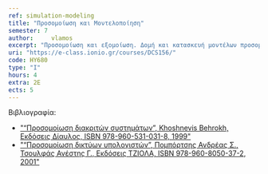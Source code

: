 ```yaml
---
ref: simulation-modeling
title: "Προσομοίωση και Μοντελοποίηση"
semester: 7
author: 	vlamos
excerpt: "Προσομοίωση και εξομοίωση. Δομή και κατασκευή μοντέλων προσομοίωσης. Παραγωγή τυχαίων αριθμών και τυχαίων μεταβλητών. Μηχανισμοί ροής χρόνου. Στοχαστικά μοντέλα αλληλεπιδραστικής προσομοίωσης. Προσομοίωση γεγονότων, προσομοίωση δραστηριοτήτων. Γλώσσες προσομοίωσης. Ανάπτυξη προγραμμάτων προσομοίωσης, εξειδικευμένες γλώσσες προσομοίωσης. Ανάλυση αποτελεσμάτων, επικύρωση και επαλήθευση των αποτελεσμάτων. Τεχνικές προσδιορισμού μαθηματικών μοντέλων από δεδομένα-μετρήσεις κρίσιμων μεγεθών του συστήματος/διαδικασίας. Μοντέλα δυναμικών συστημάτων, μοντελοποίηση ως μαύρο κουτί, αναδρομικοί αλγόριθμοι προσδιορισμού παραμέτρων του μοντέλου, αξιολόγηση μοντέλου, προεπεξεργασία δεδομένων, πρακτικά θέματα αναγνώρισης συστημάτων."
uri: "https://e-class.ionio.gr/courses/DCS156/"
code: ΗΥ680
type: "I"
hours: 4
extra: 2Ε
ects: 5
--- 
```



Βιβλιογραφία: 
  - ["“Προσομοίωση διακριτών συστημάτων”, Khoshnevis Behrokh, Εκδόσεις Δίαυλος, ISBN 978-960-531-031-8, 1999"](https://service.eudoxus.gr/search/#a/id:12203/0)
  - ["“Προσομοίωση δικτύων υπολογιστών”, Πομπόρτσης Ανδρέας Σ., Τσουλφάς Ανέστης Γ., Εκδόσεις ΤΖΙΟΛΑ, ISBN 978-960-8050-37-2, 2001"](https://service.eudoxus.gr/search/#a/id:18548952/0)
  

